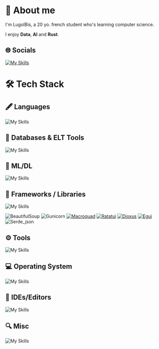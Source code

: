 
# 🔭 About me 
I'm LugolBis, a 20 yo. french student who's learning computer science.

I enjoy **Data**, **AI** and **Rust**.

## 🌐 Socials

[![My Skills](https://go-skill-icons.vercel.app/api/icons?i=linkedin&perline=5)](https://www.linkedin.com/in/lo%C3%AFc-desmar%C3%A8s-332855275?lipi=urn%3Ali%3Apage%3Ad_flagship3_profile_view_base_contact_details%3BUiN2icJCQ6a1RNpz8RsYVg%3D%3D)
<br>

# 🛠️ Tech Stack

## 🖋️ Languages

![My Skills](https://go-skill-icons.vercel.app/api/icons?i=rust,python,java,plsql,r,bash,powershell,js,html,css&perline=7)

## 💾 Databases & ELT Tools

![My Skills](https://go-skill-icons.vercel.app/api/icons?i=postgres,oracle,mysql,neo4j,duckdb,dbtlabs,sqlite&perline=7)

## 🤖 ML/DL

![My Skills](https://go-skill-icons.vercel.app/api/icons?i=tensorflow,pytorch,polars,pandas,numpy,ollama,huggingface&perline=7)

## 🚀 Frameworks / Libraries

![My Skills](https://go-skill-icons.vercel.app/api/icons?i=flask,gradio,matplotlib,plotly&perline=7)

![BeautifulSoup](https://img.shields.io/badge/BeautifulSoup-050038?style=for-the-badge&logo=BeautifulSoup&logoColor=white)
![Gunicorn](https://img.shields.io/badge/gunicorn-%298729.svg?style=for-the-badge&logo=gunicorn&logoColor=white)
[![Macroquad](https://img.shields.io/badge/Macroquad-DD1200?style=for-the-badge&logo=Macroquad&logoColor=white)](https://macroquad.rs/)
[![Ratatui](https://img.shields.io/badge/Ratatui-%23F9A825.svg?style=for-the-badge&logo=ratatui&logoColor=white)](https://ratatui.rs/)
[![Dioxus](https://img.shields.io/badge/Dioxus-00a9d7?style=for-the-badge&color=00a9d7)](https://dioxuslabs.com/)
[![Egui](https://img.shields.io/badge/Egui-217346?style=for-the-badge&logo=egui&logoColor=white)](https://crates.io/crates/egui)
![Serde_json](https://img.shields.io/badge/Serde__json-ffffff?style=for-the-badge&color=000000)

## ⚙️​ Tools

![My Skills](https://go-skill-icons.vercel.app/api/icons?i=docker,virtualbox,githubactions,githubpages,maven,npm&perline=7)

## 💻 Operating System

![My Skills](https://go-skill-icons.vercel.app/api/icons?i=popos,ubuntu,windows,apple&perline=7)

## 🧰 IDEs/Editors

![My Skills](https://go-skill-icons.vercel.app/api/icons?i=vscode,vscodium,googlecolab,jupyter,replit,sublime&perline=7)

## 🔍 Misc

![My Skills](https://go-skill-icons.vercel.app/api/icons?i=miro,typst,latex,markdown,powerpoint,teams&perline=7)
